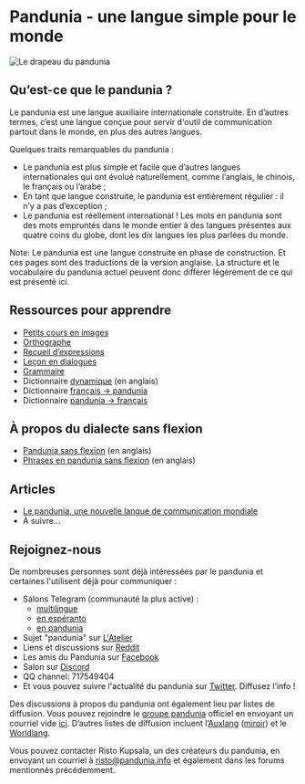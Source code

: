 Pandunia - une langue simple pour le monde
=====================================

![](http://www.pandunia.info/bander/bander.png "Le drapeau du pandunia")

## Qu’est-ce que le pandunia ?

Le pandunia est une langue auxiliaire internationale construite. En d’autres termes, c’est une langue conçue pour servir d'outil de communication partout dans le monde, en plus des autres langues.

Quelques traits remarquables du pandunia :

- Le pandunia est plus simple et facile que d’autres langues internationales qui ont évolué naturellement, comme l’anglais, le chinois, le français ou l’arabe ;
- En tant que langue construite, le pandunia est entièrement régulier : il n’y a pas d’exception ;
- Le pandunia est réellement international ! Les mots en pandunia sont des mots empruntés dans le monde entier à des langues présentes aux quatre coins du globe, dont les dix langues les plus parlées du monde.

Note: Le pandunia est une langue construite en phase de construction. Et ces pages sont des traductions de la version anglaise. La structure et le vocabulaire du pandunia actuel peuvent donc différer légèrement de ce qui est présenté ici.


## Ressources pour apprendre

- [Petits cours en images](http://www.pandunia.info/pandunia/mini_darse.html)
- [Orthographe](abc.md)
- [Recueil d’expressions](fraze.md)
- [Leçon en dialogues](darse.md)
- [Grammaire](kanun.md)
- Dictionnaire [dynamique](http://www.pandunia.info/english/tiddly.html) (en anglais)
- Dictionnaire [français → pandunia](frans-pandunia.md)
- Dictionnaire [pandunia → français](pandunia-frans.md)

## À propos du dialecte sans flexion

- [Pandunia sans flexion](http://www.pandunia.info/english/simpli_pandunia.html) (en anglais)
- [Phrases en pandunia sans flexion](http://www.pandunia.info/english/simpli_pandunia_da_fraze.md) (en anglais)

## Articles

- [Le pandunia, une nouvelle langue de communication mondiale](dunia_baxe.md)
- À suivre...

## Rejoignez-nous

De nombreuses personnes sont déjà intéressées par le pandunia et certaines l'utilisent déjà pour communiquer :
- Salons Telegram (communauté la plus active) :
  - [multilingue](https://t.me/joinchat/AAAAAEPVsifmS6xRLAlxVA)
  - [en espéranto](https://telegram.me/joinchat/APGe_EEjdrXFNPU02vKWSg)
  - [en pandunia](https://t.me/joinchat/AAAAAENlKqzlMtGkrmf5rg)
- Sujet "pandunia" sur [L'Atelier](http://www.ideolangues.org/t727-pandunia)
- Liens et discussions sur [Reddit](https://www.reddit.com/r/pandunia/)
- Les amis du Pandunia sur [Facebook](http://www.facebook.com/groups/pandunia)
- Salon sur [Discord](https://discord.gg/uk36mn8)
- QQ channel: 717549404
- Et vous pouvez suivre l'actualité du pandunia sur [Twitter](https://twitter.com/pandunia_). Diffusez l’info !

Des discussions à propos du pandunia ont également lieu par listes de diffusion. Vous pouvez rejoindre le [groupe pandunia](https://groups.yahoo.com/neo/groups/pandunia/info) officiel en envoyant un courriel vide [ici](mailto:pandunia-subscribe@yahoogroups.com). D’autres listes de diffusion incluent l’[Auxlang](https://listserv.brown.edu/archives/auxlang.html) ([miroir](https://groups.yahoo.com/neo/groups/Auxlang/conversations/messages)) et le [Worldlang](https://groups.yahoo.com/neo/groups/Worldlanglist/conversations/messages).

Vous pouvez contacter Risto Kupsala, un des créateurs du pandunia, en envoyant un courriel à [risto@pandunia.info](mailto:risto@pandunia.info) et également dans les forums mentionnés précédemment.



